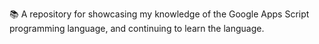 📚️ A repository for showcasing my knowledge of the Google Apps Script programming language, and continuing to learn the language.
